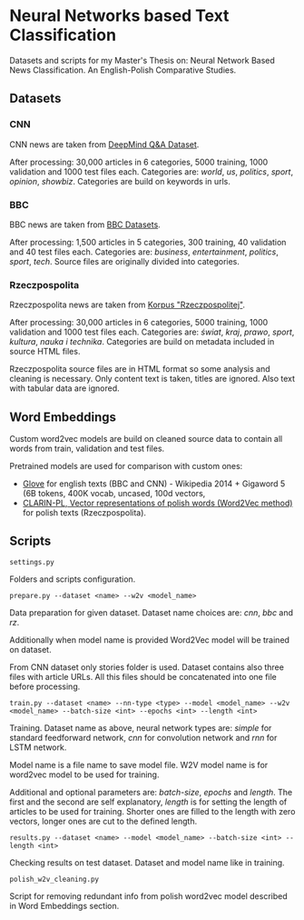 # Neural Networks based Text Classification

Datasets and scripts for my Master's Thesis on:
Neural Network Based News Classification. An English-Polish Comparative Studies.

## Datasets

### CNN
CNN news are taken from [DeepMind Q&A Dataset](https://cs.nyu.edu/~kcho/DMQA/).

After processing:
30,000 articles in 6 categories, 5000 training, 1000 validation and 1000 test files each. Categories are: _world_, _us_, _politics_, _sport_, _opinion_, _showbiz_. Categories are build on keywords in urls.

### BBC
BBC news are taken from [BBC Datasets](http://mlg.ucd.ie/datasets/bbc.html).

After processing:
1,500 articles in 5 categories, 300 training, 40 validation and 40 test files each. Categories are: _business_, _entertainment_, _politics_, _sport_, _tech_. Source files are originally divided into categories.

### Rzeczpospolita
Rzeczpospolita news are taken from [Korpus "Rzeczpospolitej"](http://www.cs.put.poznan.pl/dweiss/research/rzeczpospolita/).

After processing:
30,000 articles in 6 categories, 5000 training, 1000 validation and 1000 test files each. Categories are: _świat_, _kraj_, _prawo_, _sport_, _kultura_, _nauka i technika_. Categories are build on metadata included in source HTML files.

Rzeczpospolita source files are in HTML format so some analysis and cleaning is necessary. Only content text is taken, titles are ignored. Also text with tabular data are ignored.

## Word Embeddings

Custom word2vec models are build on cleaned source data to contain all words from train, validation and test files.

Pretrained models are used for comparison with custom ones:
- [Glove](https://nlp.stanford.edu/projects/glove/) for english texts (BBC and CNN) - Wikipedia 2014 + Gigaword 5 (6B tokens, 400K vocab, uncased, 100d vectors,
- [CLARIN-PL, Vector representations of polish words (Word2Vec method) ](https://clarin-pl.eu/dspace/handle/11321/327?show=full) for polish texts (Rzeczpospolita).

## Scripts

`settings.py` 

Folders and scripts configuration. 

`prepare.py --dataset <name> --w2v <model_name>`

Data preparation for given dataset. Dataset name choices are: _cnn_, _bbc_ and _rz_. 

Additionally when model name is provided Word2Vec model will be trained on dataset.

From CNN dataset only stories folder is used. Dataset contains also three files with article URLs. All this files should be concatenated into one file before processing.

`train.py --dataset <name> --nn-type <type> --model <model_name> --w2v <model_name> --batch-size <int> --epochs <int> --length <int>`

Training. Dataset name as above, neural network types are: _simple_ for standard feedforward network, _cnn_ for  convolution network and _rnn_ for LSTM network.

Model name is a file name to save model file. W2V model name is for word2vec model to be used for training.

Additional and optional parameters are: _batch-size_, _epochs_ and _length_. The first and the second are self explanatory, _length_ is for setting the length of articles to be used for training. Shorter ones are filled to the length with zero vectors, longer ones are cut to the defined length.

`results.py --dataset <name> --model <model_name> --batch-size <int> --length <int>`

Checking results on test dataset. Dataset and model name like in training.

`polish_w2v_cleaning.py`

Script for removing redundant info from polish word2vec model described in Word Embeddings section.
